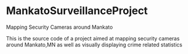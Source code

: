 MankatoSurveillanceProject
==========================

Mapping Security Cameras around Mankato

This is the source code of a project aimed at mapping security cameras around Mankato,MN as well as
visually displaying crime related statistics 
